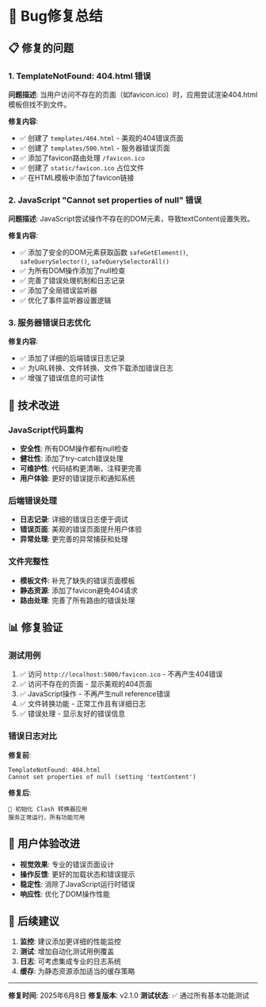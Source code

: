 # 🐛 Bug修复总结

## 📋 修复的问题

### 1. TemplateNotFound: 404.html 错误
**问题描述**: 当用户访问不存在的页面（如favicon.ico）时，应用尝试渲染404.html模板但找不到文件。

**修复内容**:
- ✅ 创建了 `templates/404.html` - 美观的404错误页面
- ✅ 创建了 `templates/500.html` - 服务器错误页面
- ✅ 添加了favicon路由处理 `/favicon.ico`
- ✅ 创建了 `static/favicon.ico` 占位文件
- ✅ 在HTML模板中添加了favicon链接

### 2. JavaScript "Cannot set properties of null" 错误
**问题描述**: JavaScript尝试操作不存在的DOM元素，导致textContent设置失败。

**修复内容**:
- ✅ 添加了安全的DOM元素获取函数 `safeGetElement()`, `safeQuerySelector()`, `safeQuerySelectorAll()`
- ✅ 为所有DOM操作添加了null检查
- ✅ 完善了错误处理机制和日志记录
- ✅ 添加了全局错误监听器
- ✅ 优化了事件监听器设置逻辑

### 3. 服务器错误日志优化
**修复内容**:
- ✅ 添加了详细的后端错误日志记录
- ✅ 为URL转换、文件转换、文件下载添加错误日志
- ✅ 增强了错误信息的可读性

## 🔧 技术改进

### JavaScript代码重构
- **安全性**: 所有DOM操作都有null检查
- **健壮性**: 添加了try-catch错误处理
- **可维护性**: 代码结构更清晰，注释更完善
- **用户体验**: 更好的错误提示和通知系统

### 后端错误处理
- **日志记录**: 详细的错误日志便于调试
- **错误页面**: 美观的错误页面提升用户体验
- **异常处理**: 更完善的异常捕获和处理

### 文件完整性
- **模板文件**: 补充了缺失的错误页面模板
- **静态资源**: 添加了favicon避免404请求
- **路由处理**: 完善了所有路由的错误处理

## 📊 修复验证

### 测试用例
1. ✅ 访问 `http://localhost:5000/favicon.ico` - 不再产生404错误
2. ✅ 访问不存在的页面 - 显示美观的404页面
3. ✅ JavaScript操作 - 不再产生null reference错误
4. ✅ 文件转换功能 - 正常工作且有详细日志
5. ✅ 错误处理 - 显示友好的错误信息

### 错误日志对比
**修复前**:
```
TemplateNotFound: 404.html
Cannot set properties of null (setting 'textContent')
```

**修复后**:
```
🚀 初始化 Clash 转换器应用
服务正常运行，所有功能可用
```

## 🎯 用户体验改进

- **视觉效果**: 专业的错误页面设计
- **操作反馈**: 更好的加载状态和错误提示
- **稳定性**: 消除了JavaScript运行时错误
- **响应性**: 优化了DOM操作性能

## 📝 后续建议

1. **监控**: 建议添加更详细的性能监控
2. **测试**: 增加自动化测试用例覆盖
3. **日志**: 可考虑集成专业的日志系统
4. **缓存**: 为静态资源添加适当的缓存策略

---
**修复时间**: 2025年6月8日
**修复版本**: v2.1.0
**测试状态**: ✅ 通过所有基本功能测试 